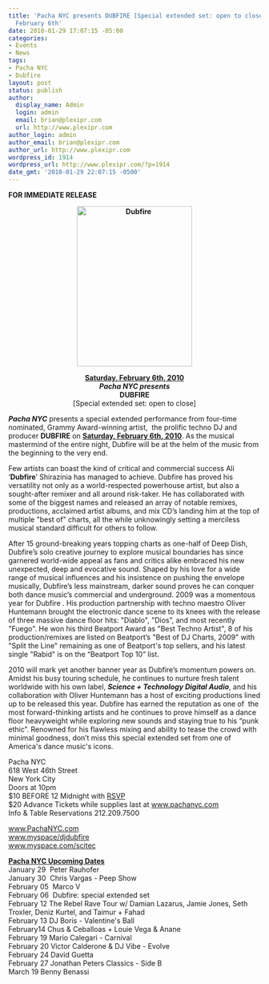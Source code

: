 ```yaml
---
title: 'Pacha NYC presents DUBFIRE [Special extended set: open to close] - Saturday,
  February 6th'
date: 2010-01-29 17:07:15 -05:00
categories:
- Events
- News
tags:
- Pacha NYC
- Dubfire
layout: post
status: publish
author:
  display_name: Admin
  login: admin
  email: brian@plexipr.com
  url: http://www.plexipr.com
author_login: admin
author_email: brian@plexipr.com
author_url: http://www.plexipr.com
wordpress_id: 1914
wordpress_url: http://www.plexipr.com/?p=1914
date_gmt: '2010-01-29 22:07:15 -0500'
---
```


<p><strong>FOR IMMEDIATE RELEASE</strong></p>
<p style="text-align: center;"><strong></p>
<p style="text-align: center;"><a href="http://www.pachanyc.com"><img class=" aligncenter" title="Dubfire" src="http://pachanyc.com/flyers/flyer_020610.jpg" alt="Dubfire" width="230" height="320" /></a></p>
<p></strong><strong></strong></p>
<p style="text-align: center;">
<p style="text-align: center;"><strong><span style="text-decoration: underline;">Saturday, February 6th, 2010 </span><br />
<em>Pacha NYC presents</em><br />
DUBFIRE</strong><br />
[Special extended set: open to close]</p>
<p><em><strong>Pacha NYC</strong></em> presents a special extended performance from four-time nominated, Grammy Award-winning artist,  the prolific techno DJ and producer <strong>DUBFIRE</strong> on <span style="text-decoration: underline;"><strong>Saturday, February 6th, 2010</strong></span>. As the musical mastermind of the entire night, Dubfire will be at the helm of the music from the beginning to the very end.</p>
<p>Few artists can boast the kind of critical and commercial success Ali ‘<strong>Dubfire</strong>’ Shirazinia has managed to achieve. Dubfire has proved his versatility not only as a world-respected powerhouse artist, but also a sought-after remixer and all around risk-taker. He has collaborated with some of the biggest names and released an array of notable remixes, productions, acclaimed artist albums, and mix CD’s landing him at the top of multiple "best of" charts, all the while unknowingly setting a merciless musical standard difficult for others to follow.</p>
<p>After 15 ground-breaking years topping charts as one-half of Deep Dish, Dubfire’s solo creative journey to explore musical boundaries has since garnered world-wide appeal as fans and critics alike embraced his new unexpected, deep and evocative sound. Shaped by his love for a wide range of musical influences and his insistence on pushing the envelope musically, Dubfire’s less mainstream, darker sound proves he can conquer both dance music’s commercial and underground. 2009 was a momentous year for Dubfire . His production partnership with techno maestro Oliver Huntemann brought the electronic dance scene to its knees with the release of three massive dance floor hits: "Diablo", "Dios”, and most recently "Fuego". He won his third Beatport Award as "Best Techno Artist", 8 of his production/remixes are listed on Beatport’s "Best of DJ Charts, 2009" with "Split the Line" remaining as one of Beatport's top sellers, and his latest single "Rabid" is on the “Beatport Top 10” list.</p>
<p>2010 will mark yet another banner year as Dubfire’s momentum powers on. Amidst his busy touring schedule, he continues to nurture fresh talent worldwide with his own label, <em><strong>Science + Technology Digital Audio</strong></em>, and his collaboration with Oliver Huntemann has a host of exciting productions lined up to be released this year. Dubfire has earned the reputation as one of  the most forward-thinking artists and he continues to prove himself as a dance floor heavyweight while exploring new sounds and staying true to his “punk ethic”. Renowned for his flawless mixing and ability to tease the crowd with minimal goodness, don’t miss this special extended set from one of America's dance music's icons.</p>
<p>Pacha NYC<br />
618 West 46th Street<br />
New York City<br />
Doors at 10pm<br />
$10 BEFORE 12 Midnight with <a href="http://www.pachanyc.com/guestlist_020610.html">RSVP </a><br />
$20 Advance Tickets while supplies last at <a href="http:///">www.pachanyc.com</a><br />
Info &amp; Table Reservations 212.209.7500<br />
<a href="http://"></a></p>
<p><a href="http://">www.PachaNYC.com<br />
www.myspace/djdubfire<br />
www.myspace.com/scitec </a><br />
<span style="text-decoration: underline;"><strong> </strong></span></p>
<p><span style="text-decoration: underline;"><strong>Pacha NYC Upcoming Dates</strong></span><br />
January 29  Peter Rauhofer<br />
January 30  Chris Vargas - Peep Show<br />
February 05  Marco V<br />
February 06  Dubfire: special extended set<br />
February 12 The Rebel Rave Tour w/ Damian Lazarus, Jamie Jones, Seth Troxler, Deniz Kurtel, and Taimur + Fahad<br />
February 13 DJ Boris - Valentine's Ball<br />
February14 Chus &amp; Ceballoas + Louie Vega &amp; Anane<br />
February 19 Mario Calegari - Carnival<br />
February 20 Victor Calderone &amp; DJ Vibe - Evolve<br />
February 24 David Guetta<br />
February 27 Jonathan Peters Classics - Side B<br />
March 19 Benny Benassi</p>
